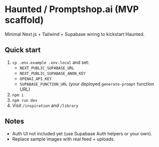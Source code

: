 # Haunted / Promptshop.ai (MVP scaffold)

Minimal Next.js + Tailwind + Supabase wiring to kickstart Haunted.

## Quick start
1. `cp .env.example .env.local` and set:
   - `NEXT_PUBLIC_SUPABASE_URL`
   - `NEXT_PUBLIC_SUPABASE_ANON_KEY`
   - `OPENAI_API_KEY`
   - `SUPABASE_FUNCTION_URL` (your deployed `generate-prompt` function URL)
2. `npm i`
3. `npm run dev`
4. Visit `/inspiration` and `/library`

## Notes
- Auth UI not included yet (use Supabase Auth helpers or your own).
- Replace sample images with real feed + uploads.
